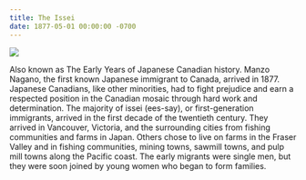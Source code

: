 ```yaml
---
title: The Issei
date: 1877-05-01 00:00:00 -0700
---
```


![](https://japanesecanadianhistory.net/wp-content/uploads/2017/10/t1877-300x120.jpg)

Also known as The Early Years of Japanese Canadian history. Manzo Nagano, the first known Japanese immigrant to Canada, arrived in 1877. Japanese Canadians, like other minorities, had to fight prejudice and earn a respected position in the Canadian mosaic through hard work and determination. The majority of issei (ees-say), or first-generation immigrants, arrived in the first decade of the twentieth century. They arrived in Vancouver, Victoria, and the surrounding cities from fishing communities and farms in Japan. Others chose to live on farms in the Fraser Valley and in fishing communities, mining towns, sawmill towns, and pulp mill towns along the Pacific coast. The early migrants were single men, but they were soon joined by young women who began to form families.
